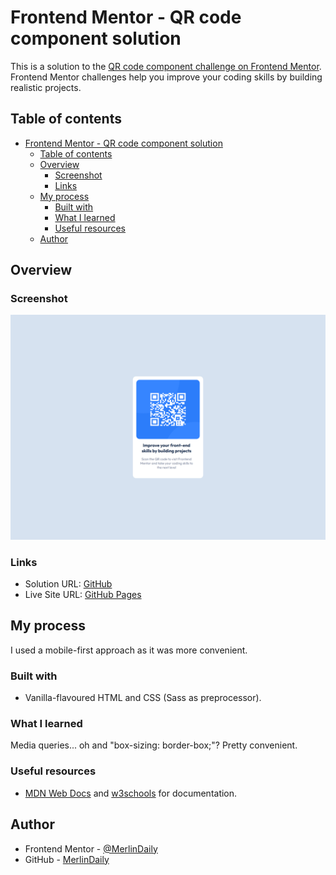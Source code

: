 # Frontend Mentor - QR code component solution

This is a solution to the [QR code component challenge on Frontend Mentor](https://www.frontendmentor.io/challenges/qr-code-component-iux_sIO_H). Frontend Mentor challenges help you improve your coding skills by building realistic projects.

## Table of contents

- [Frontend Mentor - QR code component solution](#frontend-mentor---qr-code-component-solution)
  - [Table of contents](#table-of-contents)
  - [Overview](#overview)
    - [Screenshot](#screenshot)
    - [Links](#links)
  - [My process](#my-process)
    - [Built with](#built-with)
    - [What I learned](#what-i-learned)
    - [Useful resources](#useful-resources)
  - [Author](#author)

## Overview

### Screenshot

![Desktop view (1440px)](./screenshots/desktop-1440px.png)

### Links

- Solution URL: [GitHub](https://github.com/MerlinDaily/QR-component-hub)
- Live Site URL: [GitHub Pages](https://merlindaily.github.io/QR-component-hub/)

## My process

I used a mobile-first approach as it was more convenient.

### Built with

- Vanilla-flavoured HTML and CSS (Sass as preprocessor).

### What I learned

Media queries... oh and "box-sizing: border-box;"? Pretty convenient.

### Useful resources

- [MDN Web Docs](https://developer.mozilla.org/en-US/) and [w3schools](https://www.w3schools.com/) for documentation.

## Author

- Frontend Mentor - [@MerlinDaily](https://www.frontendmentor.io/profile/MerlinDaily)
- GitHub - [MerlinDaily](https://github.com/MerlinDaily)
